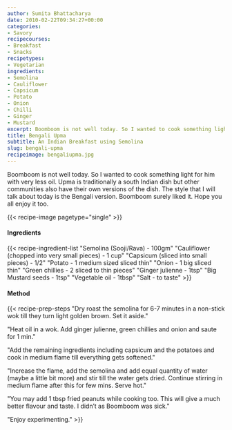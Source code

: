 ```yaml
---
author: Sumita Bhattacharya
date: 2010-02-22T09:34:27+00:00
categories:
- Savory
recipecourses:
- Breakfast
- Snacks
recipetypes:
- Vegetarian
ingredients:
- Semolina
- Cauliflower
- Capsicum
- Potato
- Onion
- Chilli
- Ginger
- Mustard
excerpt: Boomboom is not well today. So I wanted to cook something light for him with very less oil. Upma is traditionally a south Indian dish but other communities also have their own versions of the dish. The style that I will talk about today is the Bengali version. Boomboom surely liked it. Hope you all enjoy it too.
title: Bengali Upma
subtitle: An Indian Breakfast using Semolina
slug: bengali-upma
recipeimage: bengaliupma.jpg
---
```


Boomboom is not well today. So I wanted to cook something light for him with very less oil. Upma is traditionally a south Indian dish but other communities also have their own versions of the dish. The style that I will talk about today is the Bengali version. Boomboom surely liked it. Hope you all enjoy it too.

{{< recipe-image pagetype="single" >}}

#### Ingredients

{{< recipe-ingredient-list
"Semolina (Sooji/Rava) - 100gm"
"Cauliflower (chopped into very small pieces) - 1 cup"
"Capsicum (sliced into small pieces) - 1/2"
"Potato - 1 medium sized sliced thin"
"Onion - 1 big sliced thin"
"Green chillies - 2 sliced to thin pieces"
"Ginger julienne - 1tsp"
"Big Mustard seeds - 1tsp"
"Vegetable oil - 1tbsp"
"Salt - to taste" >}}

#### Method

{{< recipe-prep-steps
"Dry roast the semolina for 6-7 minutes in a non-stick wok till they turn light golden brown. Set it aside."

"Heat oil in a wok. Add ginger julienne, green chillies and onion and saute for 1 min."

"Add the remaining ingredients including capsicum and the potatoes and cook in medium flame till everything gets softened."

"Increase the flame, add the semolina and add equal quantity of water (maybe a little bit more) and stir till the water gets dried. Continue stirring in medium flame after this for few mins. Serve hot."

"You may add 1 tbsp fried peanuts while cooking too. This will give a much better flavour and taste. I didn’t as Boomboom was sick."

"Enjoy experimenting." >}}
